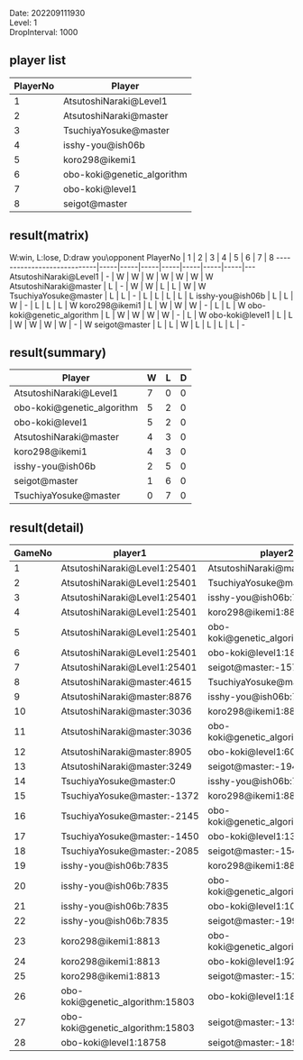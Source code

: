 Date: 202209111930  
Level: 1  
DropInterval: 1000  
## player list
PlayerNo  |  Player
----------|----------------------------
1         |  AtsutoshiNaraki@Level1
2         |  AtsutoshiNaraki@master
3         |  TsuchiyaYosuke@master
4         |  isshy-you@ish06b
5         |  koro298@ikemi1
6         |  obo-koki@genetic_algorithm
7         |  obo-koki@level1
8         |  seigot@master
## result(matrix)
W:win, L:lose, D:draw
you\opponent PlayerNo       |  1  |  2  |  3  |  4  |  5  |  6  |  7  |  8
----------------------------|-----|-----|-----|-----|-----|-----|-----|---
AtsutoshiNaraki@Level1      |  -  |  W  |  W  |  W  |  W  |  W  |  W  |  W
AtsutoshiNaraki@master      |  L  |  -  |  W  |  W  |  L  |  L  |  W  |  W
TsuchiyaYosuke@master       |  L  |  L  |  -  |  L  |  L  |  L  |  L  |  L
isshy-you@ish06b            |  L  |  L  |  W  |  -  |  L  |  L  |  L  |  W
koro298@ikemi1              |  L  |  W  |  W  |  W  |  -  |  L  |  L  |  W
obo-koki@genetic_algorithm  |  L  |  W  |  W  |  W  |  W  |  -  |  L  |  W
obo-koki@level1             |  L  |  L  |  W  |  W  |  W  |  W  |  -  |  W
seigot@master               |  L  |  L  |  W  |  L  |  L  |  L  |  L  |  -
## result(summary)
Player                      |  W  |  L  |  D
----------------------------|-----|-----|---
AtsutoshiNaraki@Level1      |  7  |  0  |  0
obo-koki@genetic_algorithm  |  5  |  2  |  0
obo-koki@level1             |  5  |  2  |  0
AtsutoshiNaraki@master      |  4  |  3  |  0
koro298@ikemi1              |  4  |  3  |  0
isshy-you@ish06b            |  2  |  5  |  0
seigot@master               |  1  |  6  |  0
TsuchiyaYosuke@master       |  0  |  7  |  0
## result(detail)
GameNo  |  player1                           |  player2
--------|------------------------------------|----------------------------------
1       |  AtsutoshiNaraki@Level1:25401      |  AtsutoshiNaraki@master:4615
2       |  AtsutoshiNaraki@Level1:25401      |  TsuchiyaYosuke@master:-1461
3       |  AtsutoshiNaraki@Level1:25401      |  isshy-you@ish06b:7835
4       |  AtsutoshiNaraki@Level1:25401      |  koro298@ikemi1:8813
5       |  AtsutoshiNaraki@Level1:25401      |  obo-koki@genetic_algorithm:15803
6       |  AtsutoshiNaraki@Level1:25401      |  obo-koki@level1:18787
7       |  AtsutoshiNaraki@Level1:25401      |  seigot@master:-1574
8       |  AtsutoshiNaraki@master:4615       |  TsuchiyaYosuke@master:-1485
9       |  AtsutoshiNaraki@master:8876       |  isshy-you@ish06b:7835
10      |  AtsutoshiNaraki@master:3036       |  koro298@ikemi1:8813
11      |  AtsutoshiNaraki@master:3036       |  obo-koki@genetic_algorithm:15803
12      |  AtsutoshiNaraki@master:8905       |  obo-koki@level1:6003
13      |  AtsutoshiNaraki@master:3249       |  seigot@master:-1941
14      |  TsuchiyaYosuke@master:0           |  isshy-you@ish06b:7835
15      |  TsuchiyaYosuke@master:-1372       |  koro298@ikemi1:8813
16      |  TsuchiyaYosuke@master:-2145       |  obo-koki@genetic_algorithm:15803
17      |  TsuchiyaYosuke@master:-1450       |  obo-koki@level1:13596
18      |  TsuchiyaYosuke@master:-2085       |  seigot@master:-1545
19      |  isshy-you@ish06b:7835             |  koro298@ikemi1:8813
20      |  isshy-you@ish06b:7835             |  obo-koki@genetic_algorithm:15803
21      |  isshy-you@ish06b:7835             |  obo-koki@level1:10445
22      |  isshy-you@ish06b:7835             |  seigot@master:-1992
23      |  koro298@ikemi1:8813               |  obo-koki@genetic_algorithm:15803
24      |  koro298@ikemi1:8813               |  obo-koki@level1:9201
25      |  koro298@ikemi1:8813               |  seigot@master:-1520
26      |  obo-koki@genetic_algorithm:15803  |  obo-koki@level1:18662
27      |  obo-koki@genetic_algorithm:15803  |  seigot@master:-1358
28      |  obo-koki@level1:18758             |  seigot@master:-1852
